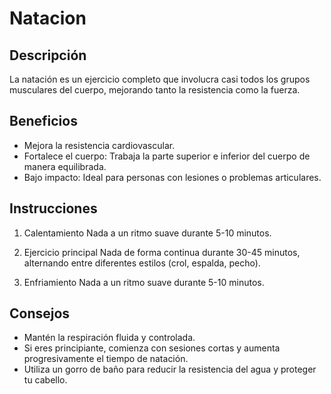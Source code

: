 # Natacion 

## Descripción
La natación es un ejercicio completo que involucra casi todos los grupos musculares del cuerpo, mejorando tanto la resistencia como la fuerza.

## Beneficios
- Mejora la resistencia cardiovascular.
- Fortalece el cuerpo: Trabaja la parte superior e inferior del cuerpo de manera equilibrada.
- Bajo impacto: Ideal para personas con lesiones o problemas articulares.
## Instrucciones

1. Calentamiento
Nada a un ritmo suave durante 5-10 minutos.

2. Ejercicio principal
Nada de forma continua durante 30-45 minutos, alternando entre diferentes estilos (crol, espalda, pecho).

3. Enfriamiento
Nada a un ritmo suave durante 5-10 minutos.

## Consejos
- Mantén la respiración fluida y controlada.
- Si eres principiante, comienza con sesiones cortas y aumenta progresivamente el tiempo de natación.
- Utiliza un gorro de baño para reducir la resistencia del agua y proteger tu cabello.







